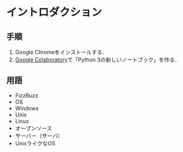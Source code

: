 # イントロダクション

## 手順

1. Google Chromeをインストールする．
1. [Google Colaboratory](https://research.google.com/colaboratory/)で「Python 3の新しいノートブック」を作る．

## 用語

* FizzBuzz
* OS
* Windows
* Unix
* Linux
* オープンソース
* サーバー（サーバ）
* UnixライクなOS